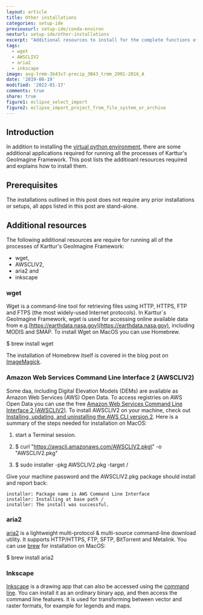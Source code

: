 ```yaml
---
layout: article
title: Other installations
categories: setup-ide
previousurl: setup-ide/conda-environ
nexturl: setup-ide/other-installations
excerpt: "Additional resources to install for the complete functions of Karttur´s GeoImagine Framework"
tags:
  - wget
  - AWSCLIV2
  - aria2
  - inkscape
image: avg-trmm-3b43v7-precip_3B43_trmm_2001-2016_A
date: '2019-08-19'
modified: '2022-01-17'
comments: true
share: true
figure1: eclipse_select_import
figure2: eclipse_import_project_from_file_system_or_archive
---
```

<script src="https://karttur.github.io/common/assets/js/karttur/togglediv.js"></script>

## Introduction

In addition to installing the [virtual python environment](../conda-environ), there are some additional applications required for running all the processes of Karttur's GeoImagine Framework. This post lists the additioanl resources required and explains how to install them.

## Prerequisites

The installations outlined in this post does not require any prior installations or setups, all apps listed in this post are stand-alone.

## Additional resources

The following additional resources are require for running all of the processes of Karttur's GeoImagine Framework:

- wget,
- AWSCLIV2,
- aria2 and
- inkscape

### wget

Wget is a command-line tool for retrieving files using HTTP, HTTPS, FTP and FTPS (the most widely-used Internet protocols). In Karttur´s GeoImagine Framework, wget is used for accessing online available data from e.g.[https://earthdata.nasa.gov](https://earthdata.nasa.gov), including MODIS and SMAP. To install Wget on MacOS you can use <span class='app'>Homebrew</span>.

<span class='terminal'>$ brew install wget</span>

The installation of <span class='app'>Homebrew</span> itself is covered in the blog post on [ImageMagick](https://karttur.github.io/setup-theme-blog/blog/install-imagemagick/).

### Amazon Web Services Command Line Interface 2 (AWSCLIV2)

Some daa, including Digital Elevation Models (DEMs) are available as Amazon Web Services (AWS) Open Data. To access registries on AWS Open Data you can use the free [Amazon Web Services Command Line Interface 2 (AWSCLIV2)](https://docs.aws.amazon.com/cli/latest/userguide/cli-chap-welcome.html). To install AWSCLIV2 on your machine, check out [Installing, updating, and uninstalling the AWS CLI version 2](https://docs.aws.amazon.com/cli/latest/userguide/install-cliv2.html). Here is a summary of the steps needed for installation on MacOS:

1. start a <span class='app'>Terminal</span> session.

2. <span class='terminal'>$ curl \"https://awscli.amazonaws.com/AWSCLIV2.pkg\" -o \"AWSCLIV2.pkg\"</span>

3. <span class='terminal'>$ sudo installer -pkg AWSCLIV2.pkg -target /</span>

Give your machine password and the AWSCLIV2.pkg package should install and report back:

```
installer: Package name is AWS Command Line Interface
installer: Installing at base path /
installer: The install was successful.
```

### aria2

[aria2](https://aria2.github.io) is a lightweight multi-protocol & multi-source command-line download utility. It supports HTTP/HTTPS, FTP, SFTP, BitTorrent and Metalink. You can use [<span class='terminalapp'>brew</span>](https://formulae.brew.sh/formula/aria2) for installation on MacOS:

<span class='terminal'>$ brew install aria2</span>

### Inkscape

[Inkscape](https://inkscape.org) is a drawing app that can also be accessed using the [command line](https://wiki.inkscape.org/wiki/Using_the_Command_Line). You can install it as an ordinary binary app, and then access the command line features. it is used for transforming between vector and raster formats, for example for legends and maps.
